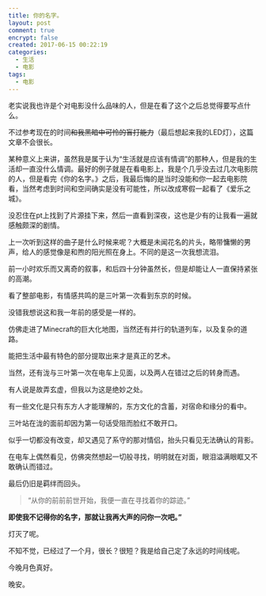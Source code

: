 ```yaml
---
title: 你的名字。
layout: post
comment: true
encrypt: false
created: 2017-06-15 00:22:19
categories:
  - 生活
  - 电影
tags:
  - 电影
---
```

老实说我也许是个对电影没什么品味的人，但是在看了这个之后总觉得要写点什么。

不过参考现在的时间~~和我黑暗中可怜的盲打能力~~（最后想起来我的LED灯），这篇文章不会很长。

<!--more-->

某种意义上来讲，虽然我是属于认为“生活就是应该有情调”的那种人，但是我的生活却一直没什么情调。最好的例子就是在看电影上，我是个几乎没去过几次电影院的人，但是看完《你的名字。》之后，我最后悔的是当时没能和你一起去电影院看，当然考虑到时间和空间确实是没有可能性，所以改成寒假一起看了《爱乐之城》。

没忍住在pt上找到了片源挂下来，然后一直看到深夜，这也是少有的让我看一遍就感触颇深的剧情。

上一次听到这样的曲子是什么时候来呢？大概是未闻花名的片头，略带慵懒的男声，给人的感觉像是和煦的阳光照在身上。不同的是这一次我想流泪。

前一小时欢乐而又离奇的叙事，和后四十分钟虽然长，但是却能让人一直保持紧张的高潮。

看了整部电影，有情感共鸣的是三叶第一次看到东京的时候。

没错我想说这和我一年前的感受是一样的。

仿佛走进了Minecraft的巨大化地图，当然还有并行的轨道列车，以及复杂的道路。

能把生活中最有特色的部分提取出来才是真正的艺术。

当然，还有泷与三叶第一次在电车上见面，以及两人在错过之后的转身而遇。

有人说是故弄玄虚，但我以为这是绝妙之处。

有一些文化是只有东方人才能理解的，东方文化的含蓄，对宿命和缘分的看中。

三叶站在泷的面前却因为第一句话受阻而脸红不敢开口。

似乎一切都没有改变，却又遇见了系守的那对情侣，抬头只看见无法确认的背影。

在电车上偶然看见，仿佛突然想起一切般寻找，明明就在对面，眼泪溢满眼眶又不敢确认而错过。

最后仍旧是羁绊而回头。

<blockquote class="center-quote">“从你的前前前世开始，我便一直在寻找着你的踪迹。”</blockquote>

**即使我不记得你的名字，那就让我再大声的问你一次吧。”**

灯灭了呢。

不知不觉，已经过了一个月，很长？很短？我是给自己定了永远的时间线呢。

今晚月色真好。

晚安。


